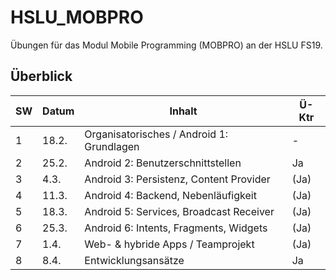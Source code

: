 # HSLU_MOBPRO

Übungen für das Modul Mobile Programming (MOBPRO) an der HSLU FS19. 

## Überblick

|SW |Datum |Inhalt |Ü-Ktr |
|---|---|---|---|
|1 |18.2. |Organisatorisches / Android 1: Grundlagen |- |
|2 |25.2. |Android 2: Benutzerschnittstellen |Ja |
|3 |4.3. |Android 3: Persistenz, Content Provider |(Ja) |
|4 |11.3. |Android 4: Backend, Nebenläufigkeit |(Ja) |
|5 |18.3. |Android 5: Services, Broadcast Receiver |(Ja) |
|6 |25.3. |Android 6: Intents, Fragments, Widgets |(Ja) |
|7 |1.4. |Web- & hybride Apps / Teamprojekt |(Ja) |
|8 |8.4. |Entwicklungsansätze |Ja |
